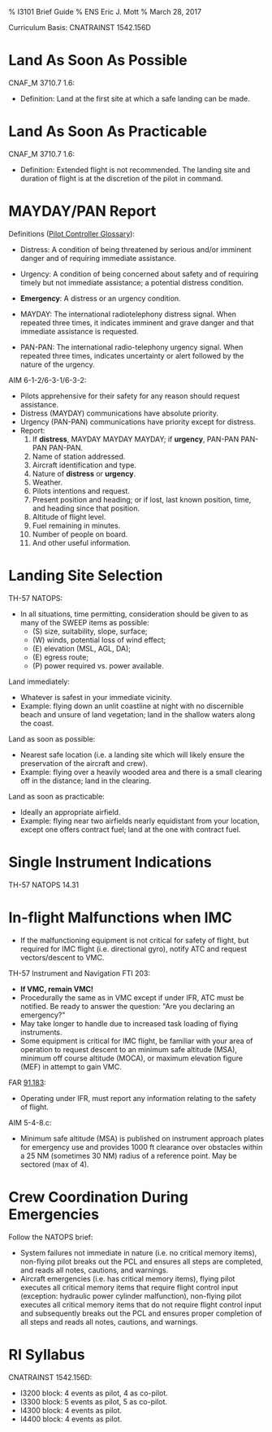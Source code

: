 % I3101 Brief Guide
% ENS Eric J. Mott
% March 28, 2017

Curriculum Basis: CNATRAINST 1542.156D

Land As Soon As Possible
========================

CNAF_M 3710.7 1.6:

- Definition: Land at the first site at which a safe landing can be made.

Land As Soon As Practicable
===========================

CNAF_M 3710.7 1.6:

- Definition: Extended flight is not recommended. The landing site and duration
  of flight is at the discretion of the pilot in command.

MAYDAY/PAN Report
=================

Definitions ([Pilot Controller Glossary][1]):

- Distress: A condition of being threatened by serious and/or imminent danger
  and of requiring immediate assistance.

- Urgency: A condition of being concerned about safety and of requiring timely
  but not immediate assistance; a potential distress condition.

- **Emergency**: A distress or an urgency condition.

- MAYDAY: The international radiotelephony distress signal. When repeated three
  times, it indicates imminent and grave danger and that immediate assistance is
  requested.

- PAN-PAN: The international radio-telephony urgency signal. When repeated three
  times, indicates uncertainty or alert followed by the nature of the urgency.

AIM 6-1-2/6-3-1/6-3-2:

- Pilots apprehensive for their safety for any reason should request assistance.
- Distress (MAYDAY) communications have absolute priority.
- Urgency (PAN-PAN) communications have priority except for distress.
- Report:
  1. If **distress**, MAYDAY MAYDAY MAYDAY; if **urgency**, PAN-PAN PAN-PAN PAN-PAN.
  2. Name of station addressed.
  3. Aircraft identification and type.
  4. Nature of **distress** or **urgency**.
  5. Weather.
  6. Pilots intentions and request.
  7. Present position and heading; or if lost, last known position, time, and
     heading since that position.
  8. Altitude of flight level.
  9. Fuel remaining in minutes.
  10. Number of people on board.
  11. And other useful information.

[1]: https://www.faa.gov/air_traffic/publications/media/pcg.pdf

Landing Site Selection
======================

TH-57 NATOPS:

- In all situations, time permitting, consideration should be given to as many
  of the SWEEP items as possible:
  - (S) size, suitability, slope, surface;
  - (W) winds, potential loss of wind effect;
  - (E) elevation (MSL, AGL, DA);
  - (E) egress route;
  - (P) power required vs. power available.

Land immediately:
- Whatever is safest in your immediate vicinity.
- Example: flying down an unlit coastline at night with no discernible
  beach and unsure of land vegetation; land in the shallow waters along the
  coast.

Land as soon as possible:
- Nearest safe location (i.e. a landing site which will likely ensure the
  preservation of the aircraft and crew).
- Example: flying over a heavily wooded area and there is a small clearing off
  in the distance; land in the clearing.

Land as soon as practicable:
- Ideally an appropriate airfield.
- Example: flying near two airfields nearly equidistant from your location,
  except one offers contract fuel; land at the one with contract fuel.

Single Instrument Indications
=============================

TH-57 NATOPS 14.31

In-flight Malfunctions when IMC
===============================

- If the malfunctioning equipment is not critical for safety of flight, but
  required for IMC flight (i.e. directional gyro), notify ATC and request
  vectors/descent to VMC.

TH-57 Instrument and Navigation FTI 203:

- **If VMC, remain VMC!**
- Procedurally the same as in VMC except if under IFR, ATC must be notified. Be
  ready to answer the question: "Are you declaring an emergency?"
- May take longer to handle due to increased task loading of flying instruments.
- Some equipment is critical for IMC flight, be familiar with your area of
  operation to request descent to an minimum safe altitude (MSA), minimum off
  course altitude (MOCA), or maximum elevation figure (MEF) in attempt to gain
  VMC.

FAR [91.183][2]:

- Operating under IFR, must report any information relating to the safety of
  flight.

AIM 5-4-8.c:

- Minimum safe altitude (MSA) is published on instrument approach plates for
  emergency use and provides 1000 ft clearance over obstacles within a 25 NM
  (sometimes 30 NM) radius of a reference point.  May be sectored (max of 4).

[2]:https://www.ecfr.gov/cgi-bin/text-idx?node=pt14.2.91&rgn=div5#se14.2.91_1183

Crew Coordination During Emergencies
====================================

Follow the NATOPS brief:
- System failures not immediate in nature (i.e. no critical memory items),
  non-flying pilot breaks out the PCL and ensures all steps are completed,
  and reads all notes, cautions, and warnings.
- Aircraft emergencies (i.e. has critical memory items), flying pilot executes
  all critical memory items that require flight control input (exception:
  hydraulic power cylinder malfunction), non-flying pilot executes all critical
  memory items that do not require flight control input and subsequently breaks
  out the PCL and ensures proper completion of all steps and reads all notes,
  cautions, and warnings.

RI Syllabus
===========

CNATRAINST 1542.156D:

- I3200 block: 4 events as pilot, 4 as co-pilot.
- I3300 block: 5 events as pilot, 5 as co-pilot.
- I4300 block: 4 events as pilot.
- I4400 block: 4 events as pilot.
